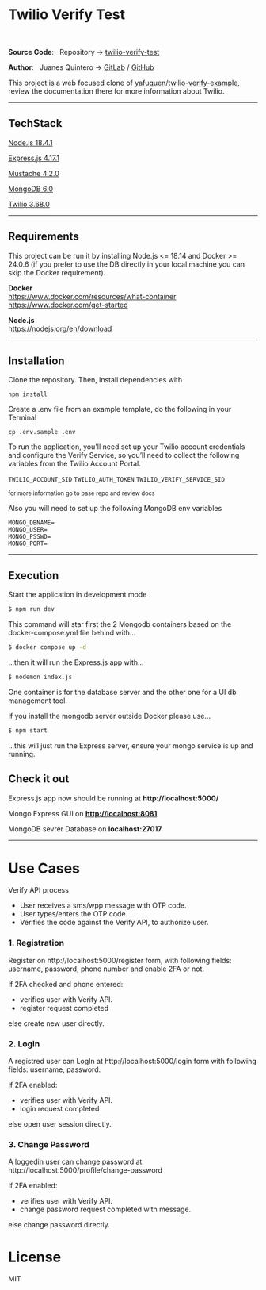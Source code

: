 # Twilio Verify Test

<br>

**Source Code**: &nbsp; Repository -> [twilio-verify-test](https://github.com/juanesquintero/twilio-verify-test)

**Author**: &nbsp; Juanes Quintero -> [GitLab](https://gitlab.com/juanesquintero) / [GitHub](https://github.com/juanesquintero)


This project is a web focused clone of [yafuquen/twilio-verify-example](https://github.com/yafuquen/twilio-verify-example), review the documentation there for more information about Twilio.

---


## TechStack

[Node.js 18.4.1](https://nodejs.org/en/)

[Express.js 4.17.1](https://expressjs.com/)

[Mustache 4.2.0](https://github.com/janl/mustache.js)

[MongoDB 6.0](https://www.mongodb.com/)

[Twilio 3.68.0](https://www.npmjs.com/package/twilio)

---


## Requirements

This project can be run it by installing Node.js <= 18.14 and Docker >= 24.0.6 (if you prefer to use the DB directly in your local machine you can skip the Docker requirement).

  **Docker** <br>
  https://www.docker.com/resources/what-container <br>
  https://www.docker.com/get-started

  **Node.js** <br>
  https://nodejs.org/en/download


---

## Installation

Clone the repository. Then, install dependencies with

`npm install`

Create a .env file from an example template, do the following in your Terminal

`cp .env.sample .env`

To run the application, you'll need set up your Twilio account credentials and configure the Verify Service, so you’ll need to collect the following variables from the Twilio Account Portal.

`TWILIO_ACCOUNT_SID`
`TWILIO_AUTH_TOKEN`
`TWILIO_VERIFY_SERVICE_SID`

<small>for more information go to base repo and review docs</small>

Also you will need to set up the following MongoDB env variables

  ```dosini
  MONGO_DBNAME=
  MONGO_USER=
  MONGO_PSSWD=
  MONGO_PORT=
  ```

---

## Execution

Start the application in development mode

  ```bash
  $ npm run dev
  ```

This command will star first the 2 Mongodb containers based on the docker-compose.yml file behind with...

  ```bash
  $ docker compose up -d
  ```

...then it will run the Express.js app with... 
  
  ```bash
  $ nodemon index.js
  ```

One container is for the database server and the other one for a UI db management tool. 

If you install the mongodb server outside Docker please use...

  ```bash
  $ npm start
  ```

...this will just run the Express server, ensure your mongo service is up and running.


## Check it out

Express.js app now should be running at **http://localhost:5000/**

Mongo Express GUI on **[http://localhost:8081](http://localhost:8081)**

MongoDB sevrer Database on **localhost:27017**


---

# Use Cases

Verify API process  
  - User receives a sms/wpp message with OTP code.
  - User types/enters the OTP code.
  - Verifies the code against the Verify API, to authorize user.

### 1. Registration

Register on http://localhost:5000/register form,
with following fields: username, password, phone number and enable 2FA or not.

If 2FA checked and phone entered:
  - verifies user with Verify API.
  - register request completed

else create new user directly.

### 2. Login
  
A registred user can LogIn at http://localhost:5000/login form with following fields: username, password.

If 2FA enabled:
  - verifies user with Verify API.
  - login request completed

else open user session directly.

### 3. Change Password
  
A loggedin user can change password at http://localhost:5000/profile/change-password

If 2FA enabled:
  - verifies user with Verify API.
  - change password request completed with message.

else change password directly.

# License

MIT
